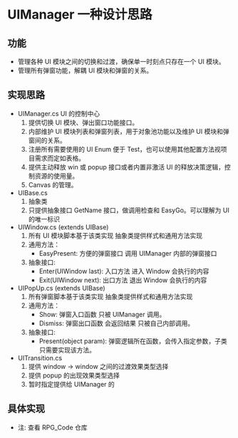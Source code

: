 # UIManager 一种设计思路

## 功能

- 管理各种 UI 模块之间的切换和过渡，确保单一时刻点只存在一个 UI 模块。
- 管理所有弹窗功能，解耦 UI 模块和弹窗的关系。

## 实现思路

- UIManager.cs UI 的控制中心
  1. 提供切换 UI 模块、弹出窗口功能接口。
  2. 内部维护 UI 模块列表和弹窗列表，用于对象池功能以及维护 UI 模块和弹窗间的关系。
  3. 注册所有需要使用的 UI Enum 便于 Test，也可以使用其他配置方法视项目需求而定如表格。
  4. 提供主动释放 win 或 popup 接口或者内置非激活 UI 的释放决策逻辑，控制资源的使用量。
  5. Canvas 的管理。
- UIBase.cs
  1. 抽象类
  2. 只提供抽象接口 GetName 接口，做调用检查和 EasyGo。可以理解为 UI 的唯一标识
- UIWindow.cs (extends UIBase)
  1. 所有 UI 模块脚本基于该类实现 抽象类提供样式和通用方法实现
  2. 通用方法：
     - EasyPresent: 方便的弹窗接口 调用 UIManager 内部的弹窗接口
  3. 抽象接口:
     - Enter(UIWindow last): 入口方法 进入 Window 会执行的内容
     - Exit(UIWindow next): 出口方法 退出 Window 会执行的内容
- UIPopUp.cs (extends UIBase)
  1. 所有弹窗脚本基于该类实现 抽象类提供样式和通用方法实现
  2. 通用方法：
     - Show: 弹窗入口函数 只被 UIManager 调用。
     - Dismiss: 弹窗出口函数 会返回结果 只被自己内部调用。
  3. 抽象接口:
     - Present(object param): 弹窗逻辑所在函数，会传入指定参数，子类只需要实现该方法。
- UITransition.cs
  1. 提供 window -> window 之间的过渡效果类型选择
  2. 提供 popup 的出现效果类型选择
  3. 暂时指定提供给 UIManager 的

## 具体实现

- 注: 查看 RPG_Code 仓库
